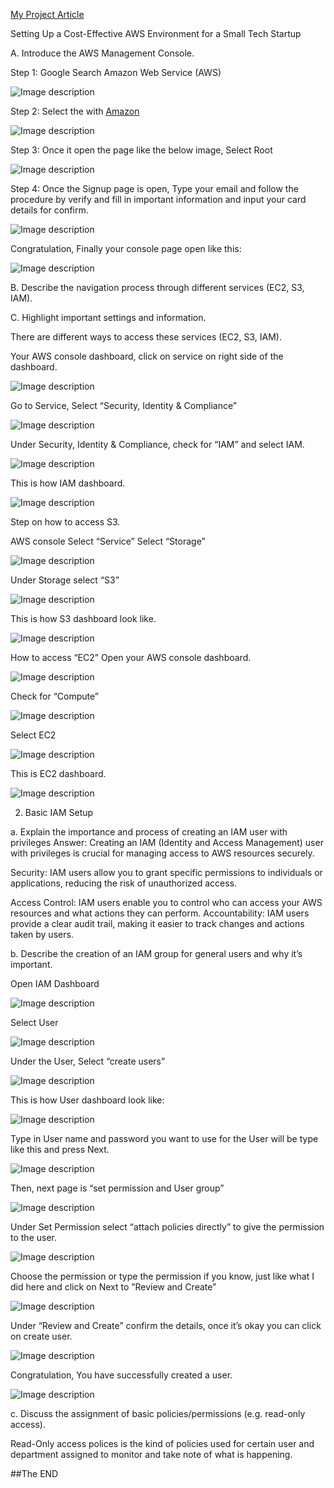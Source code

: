 		

<u>My Project Article</u>


Setting Up a Cost-Effective
AWS Environment for a Small Tech Startup

A.	Introduce the AWS Management Console.

Step 1: Google Search Amazon Web Service (AWS)


![Image description](https://dev-to-uploads.s3.amazonaws.com/uploads/articles/i7h3g9jo3vfk65jxrkf4.png)

 

Step 2: Select the with [Amazon](https://www.aws.com)


![Image description](https://dev-to-uploads.s3.amazonaws.com/uploads/articles/2qw4u5h0miuilgoedvi6.png)

 

Step 3: Once it open the page like the below image, Select Root


![Image description](https://dev-to-uploads.s3.amazonaws.com/uploads/articles/uqcqd0kj5h5inwx8z3e4.png)

 



Step 4: Once the Signup page is open, Type your email and follow the procedure by verify and fill in important information and input your card details for confirm.

 

![Image description](https://dev-to-uploads.s3.amazonaws.com/uploads/articles/ud9ronc02pf8fdm7o91s.png)




Congratulation, Finally your console page open like this:

 

![Image description](https://dev-to-uploads.s3.amazonaws.com/uploads/articles/1jnuaoc6c8glrsgzbotx.png)












B.	Describe the navigation process through different services (EC2, S3, IAM).

C.	Highlight important settings and information.

There are different ways to access these services (EC2, S3, IAM).

Your AWS console dashboard, click on service on right side of the dashboard.


![Image description](https://dev-to-uploads.s3.amazonaws.com/uploads/articles/3kypu4wok63l3su4wlh5.png)

 



Go to Service, Select “Security, Identity & Compliance”

  

![Image description](https://dev-to-uploads.s3.amazonaws.com/uploads/articles/oxj2lxeym8ucy861fj1i.png)



Under Security, Identity & Compliance, check for “IAM” and select IAM.


![Image description](https://dev-to-uploads.s3.amazonaws.com/uploads/articles/5l6tfh5tc8ketpjuwapl.png)

 


This is how IAM dashboard.


![Image description](https://dev-to-uploads.s3.amazonaws.com/uploads/articles/n4eeyf18lqi5uuxu5o3y.png)

 

Step on how to access S3.


AWS console Select “Service” Select “Storage”


![Image description](https://dev-to-uploads.s3.amazonaws.com/uploads/articles/9pd2vbw76v2if2cn4kwu.png)




Under Storage select “S3”

 
![Image description](https://dev-to-uploads.s3.amazonaws.com/uploads/articles/nbjuy4vec41gyvz46u5n.png)




This is how S3 dashboard look like.


![Image description](https://dev-to-uploads.s3.amazonaws.com/uploads/articles/qn1rwu52s671egnh4b51.png)



How to access “EC2”
Open your AWS console dashboard.
 

![Image description](https://dev-to-uploads.s3.amazonaws.com/uploads/articles/jovjuh4n3tyk7q8hbung.png)



Check for “Compute”


![Image description](https://dev-to-uploads.s3.amazonaws.com/uploads/articles/u3uwb13ci6wewjprsmg7.png)



Select EC2


![Image description](https://dev-to-uploads.s3.amazonaws.com/uploads/articles/hya0dpcsydfxg68i6czv.png)





This is EC2 dashboard.
 

![Image description](https://dev-to-uploads.s3.amazonaws.com/uploads/articles/qdxg4747q511k4w9qto7.png)




2. Basic IAM Setup


a.	Explain the importance and process of creating an IAM user with privileges
Answer: Creating an IAM (Identity and Access Management) user with privileges is crucial for managing access to AWS resources securely. 

Security: IAM users allow you to grant specific permissions to individuals or applications, reducing the risk of unauthorized access.

Access Control: IAM users enable you to control who can access your AWS resources and what actions they can perform.
Accountability: IAM users provide a clear audit trail, making it easier to track changes and actions taken by users.


b.	Describe the creation of an IAM group for general users and why it’s important.

Open IAM Dashboard
 
![Image description](https://dev-to-uploads.s3.amazonaws.com/uploads/articles/3t0ss71l7f6phpr48i2o.png)




Select User


![Image description](https://dev-to-uploads.s3.amazonaws.com/uploads/articles/u93hgf9a9had9j8gdpd9.png)

 


Under the User, Select “create users”


![Image description](https://dev-to-uploads.s3.amazonaws.com/uploads/articles/zmyslyj3s9s95ryfm20x.png)

 

This is how User dashboard look like:


![Image description](https://dev-to-uploads.s3.amazonaws.com/uploads/articles/8ujmz1hdxgxcx69m1sbf.png)




Type in User name and password you want to use for the User will be type like this and press Next.

 

![Image description](https://dev-to-uploads.s3.amazonaws.com/uploads/articles/khhloioq9tgsgwb1a11a.png)





Then, next page is “set permission and User group” 
 

![Image description](https://dev-to-uploads.s3.amazonaws.com/uploads/articles/dmgto4j9qwafhsvj9oww.png)

 



Under Set Permission select “attach policies directly” to give the permission to the user.

 

![Image description](https://dev-to-uploads.s3.amazonaws.com/uploads/articles/06hx56fp2gs7q504jwkl.png)




Choose the permission or type the permission if you know, just like what I did here and click on Next to ”Review and Create”


![Image description](https://dev-to-uploads.s3.amazonaws.com/uploads/articles/fscmk4xdslxv209elnfq.png)

 


Under “Review and Create” confirm the details, once it’s okay you can click on create user.

 

![Image description](https://dev-to-uploads.s3.amazonaws.com/uploads/articles/k51o4k1200xi7kxpzy74.png)




Congratulation, You have successfully created a user.
 


![Image description](https://dev-to-uploads.s3.amazonaws.com/uploads/articles/1y35eyzb64zp1ronfevy.png)




c.	Discuss the assignment of basic policies/permissions (e.g. read-only access).

Read-Only access polices is the kind of policies used for certain user and department assigned to monitor and take note of what is happening.



##The END
